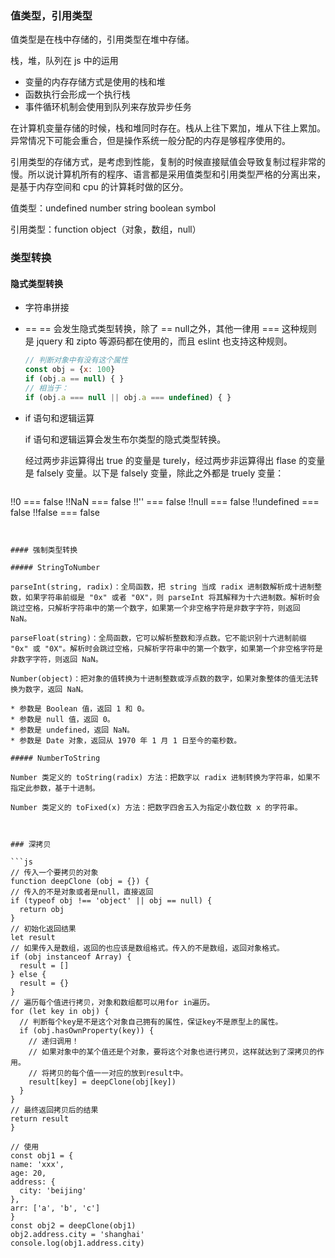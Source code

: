 ### 值类型，引用类型

值类型是在栈中存储的，引用类型在堆中存储。

栈，堆，队列在 js 中的运用

* 变量的内存存储方式是使用的栈和堆
* 函数执行会形成一个执行栈
* 事件循环机制会使用到队列来存放异步任务

在计算机变量存储的时候，栈和堆同时存在。栈从上往下累加，堆从下往上累加。异常情况下可能会重合，但是操作系统一般分配的内存是够程序使用的。

引用类型的存储方式，是考虑到性能，复制的时候直接赋值会导致复制过程非常的慢。所以说计算机所有的程序、语言都是采用值类型和引用类型严格的分离出来，是基于内存空间和 cpu 的计算耗时做的区分。

值类型：undefined number string boolean symbol

引用类型：function object（对象，数组，null）



### 类型转换

#### 隐式类型转换

* 字符串拼接

* ==
  == 会发生隐式类型转换，除了 == null之外，其他一律用 === 这种规则是 jquery 和 zipto 等源码都在使用的，而且 eslint 也支持这种规则。

  ```js
  // 判断对象中有没有这个属性
  const obj = {x: 100}
  if (obj.a == null) { }
  // 相当于：
  if (obj.a === null || obj.a === undefined) { }
  ```

* if 语句和逻辑运算

  if 语句和逻辑运算会发生布尔类型的隐式类型转换。

  经过两步非运算得出 true 的变量是 turely，经过两步非运算得出 flase 的变量是 falsely 变量。以下是 falsely 变量，除此之外都是 truely 变量：

  ```js
!!0 === false
  !!NaN === false
  !!'' === false
  !!null === false
  !!undefined === false
  !!false === false
  ```
  

#### 强制类型转换

##### StringToNumber

parseInt(string, radix)：全局函数，把 string 当成 radix 进制数解析成十进制整数，如果字符串前缀是 "0x" 或者 "0X"，则 parseInt 将其解释为十六进制数。解析时会跳过空格，只解析字符串中的第一个数字，如果第一个非空格字符是非数字字符，则返回 NaN。

parseFloat(string)：全局函数，它可以解析整数和浮点数。它不能识别十六进制前缀 "0x" 或 "0X"。解析时会跳过空格，只解析字符串中的第一个数字，如果第一个非空格字符是非数字字符，则返回 NaN。

Number(object)：把对象的值转换为十进制整数或浮点数的数字，如果对象整体的值无法转换为数字，返回 NaN。

* 参数是 Boolean 值，返回 1 和 0。
* 参数是 null 值，返回 0。
* 参数是 undefined，返回 NaN。
* 参数是 Date 对象，返回从 1970 年 1 月 1 日至今的毫秒数。

##### NumberToString

Number 类定义的 toString(radix) 方法：把数字以 radix 进制转换为字符串，如果不指定此参数，基于十进制。

Number 类定义的 toFixed(x) 方法：把数字四舍五入为指定小数位数 x 的字符串。



### 深拷贝

```js
// 传入一个要拷贝的对象
function deepClone (obj = {}) {
  // 传入的不是对象或者是null，直接返回
  if (typeof obj !== 'object' || obj == null) {
    return obj
  }
  // 初始化返回结果
  let result
  // 如果传入是数组，返回的也应该是数组格式。传入的不是数组，返回对象格式。
  if (obj instanceof Array) {
    result = []
  } else {
    result = {}
  }
  // 遍历每个值进行拷贝，对象和数组都可以用for in遍历。
  for (let key in obj) {
    // 判断每个key是不是这个对象自己拥有的属性，保证key不是原型上的属性。
    if (obj.hasOwnProperty(key)) {
      // 递归调用！
      // 如果对象中的某个值还是个对象，要将这个对象也进行拷贝，这样就达到了深拷贝的作用。
      // 将拷贝的每个值一一对应的放到result中。
      result[key] = deepClone(obj[key])
    }
  }
  // 最终返回拷贝后的结果
  return result
}

// 使用
const obj1 = {
  name: 'xxx',
  age: 20,
  address: {
    city: 'beijing'
  },
  arr: ['a', 'b', 'c']
}
const obj2 = deepClone(obj1)
obj2.address.city = 'shanghai'
console.log(obj1.address.city)
```